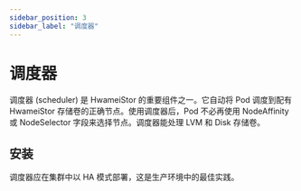 ```yaml
---
sidebar_position: 3
sidebar_label: "调度器"
---
```


# 调度器

调度器 (scheduler) 是 HwameiStor 的重要组件之一。它自动将 Pod 调度到配有 HwameiStor 存储卷的正确节点。使用调度器后，Pod 不必再使用 NodeAffinity 或 NodeSelector 字段来选择节点。调度器能处理 LVM 和 Disk 存储卷。

## 安装

调度器应在集群中以 HA 模式部署，这是生产环境中的最佳实践。
